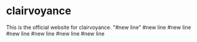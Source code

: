 # clairvoyance
This is the official website for clairvoyance.
"#new line"
#new line
#new line
#new line
#new line
#new line
#new line
